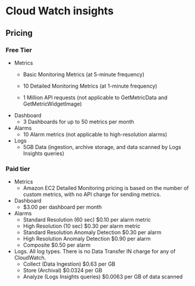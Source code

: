 Cloud Watch insights
==========

## Pricing

### Free Tier

- Metrics
  - Basic Monitoring Metrics (at 5-minute frequency)

  - 10 Detailed Monitoring Metrics (at 1-minute frequency)

  - 1 Million API requests (not applicable to GetMetricData and GetMetricWidgetImage)
- Dashboard
  - 3 Dashboards for up to 50 metrics per month
- Alarms
  - 10 Alarm metrics (not applicable to high-resolution alarms)  
- Logs
  - 5GB Data (ingestion, archive storage, and data scanned by Logs Insights queries)

### Paid tier

- Metrics
  - Amazon EC2 Detailed Monitoring pricing is based on the number of custom metrics, with no API charge for sending metrics.
- Dashboard
  - $3.00 per dashboard per month
- Alarms
  - Standard Resolution (60 sec)	$0.10 per alarm metric  
  - High Resolution (10 sec)	$0.30 per alarm metric
  - Standard Resolution Anomaly Detection	$0.30 per alarm
  - High Resolution Anomaly Detection	$0.90 per alarm
  - Composite	$0.50 per alarm
- Logs. All log types. There is no Data Transfer IN charge for any of CloudWatch.  
  - Collect (Data Ingestion)	$0.63 per GB
  - Store (Archival)	$0.0324 per GB
  - Analyze (Logs Insights queries)	$0.0063 per GB of data scanned


